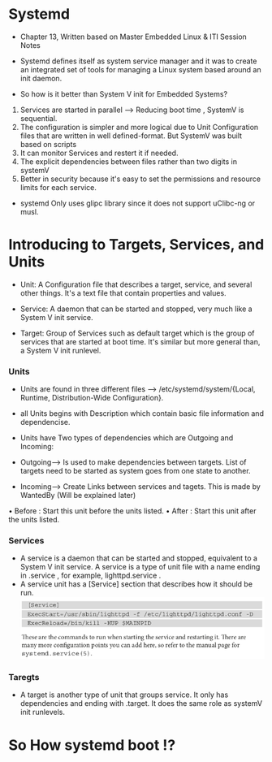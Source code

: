 # Systemd 
- Chapter 13, Written based on Master Embedded Linux & ITI Session Notes

- Systemd defines itself as system service manager and it was to create an integrated set of tools for managing a Linux system based around an init daemon.

- So how is it better than System V init for Embedded Systems?
 1. Services are started in parallel --> Reducing boot time , SystemV is sequential.
 2. The configuration is simpler and more logical due to Unit Configuration files that are written in well defined-format. But SystemV was built based on scripts
 3. It can monitor Services and restert it if needed.
 4. The explicit dependencies between files rather than two digits in systemV 
 5. Better in security because it's easy to set the permissions and resource limits for each service.
 
- systemd Only uses glipc library since it does not support uClibc-ng or musl.

# Introducing to Targets, Services, and Units
- Unit: A Configuration file that describes a target, service, and several other things. It's a text file that contain properties and values. 

- Service: A daemon that can be started and stopped, very much like a System V init service.

- Target: Group of Services such as default target which is the group of services that are started at boot time. It's similar but more general than, a System V init runlevel.

### Units
- Units are found in three different files --> /etc/systemd/system/{Local, Runtime, Distribution-Wide Configuration}.

- all Units begins with Description which contain basic file information and dependencise.

- Units have Two types of dependencies which are Outgoing and Incoming:
 - Outgoing--> Is used to make dependencies between targets. List of targets need to be started as system goes from one state to another.
 - Incoming--> Create Links between services and tagets. This is made by WantedBy (Will be explained later)
 
• Before : Start this unit before the units listed.
• After : Start this unit after the units listed.
### Services 
- A service is a daemon that can be started and stopped, equivalent to a System V init service. A service is a type of unit file with a name ending in .service , for example, lighttpd.service .
- A service unit has a [Service] section that describes how it should be run.
![Service_ex](./Service_Desc.png)

### Taregts
- A target is another type of unit that groups service. It only has dependencies and ending with .target. It does the same role as systemV init runlevels.

# So How systemd boot !?
